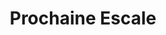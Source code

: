 ---
published: true
title: 'Prochaine Escale'
collection: ailleurs
release_date: '2014-07-01 00:00:00'
image:
    user/pages/01.Emissions/ailleurs-56/ouiedire_ailleurs-56_cover-1.png: { name: ouiedire_ailleurs-56_cover-1.png, type: image/png, size: 286233, path: user/pages/01.Emissions/ailleurs-56/ouiedire_ailleurs-56_cover-1.png }
number: '56'
slug: ailleurs-56
taxonomy:
    dj: 'Dj Kuala Lumpen (aka Gangpol) '
    artist: ['Alfonso et son orchestre typique', 'Anne Darden', 'Escale-party avec Air France (extrait #1)', 'Escale-party avec Air France (extrait #2)', 'Francis Linel', 'Gilles Sala', 'Gérard Calvi', 'Jack Ary', 'Jacques Fabre', 'Jacques Hélian', 'Karl-Heinz Schäfer', 'Kemal Rachid et ses Ottomans', 'Les Riffs', 'Lucette Raillet', 'Léo Missir et son orchestre']
playlists:
    - { title: null, tracks: [{ timecode: '00:00:00', artists: ['Gilles Sala'], title: 'Sérénade à Abidjan' }, { timecode: '00:02:46', artists: ['Jacques Fabre'], title: Nouméa }, { timecode: '00:04:25', artists: ['Escale-party avec Air France (extrait #1)'], title: '' }, { timecode: '00:04:50', artists: ['Karl-Heinz Schäfer'], title: 'Drôles de zèbres OST (Les thermes)' }, { timecode: '00:06:39', artists: ['Kemal Rachid et ses Ottomans'], title: Bagdad }, { timecode: '00:08:53', artists: ['Lucette Raillet'], title: Aïcha }, { timecode: '00:11:32', artists: ['Gérard Calvi'], title: 'La grosse valse (Les nanas)' }, { timecode: '00:15:38', artists: ['Jacques Hélian'], title: Java }, { timecode: '00:17:41', artists: ['Jack Ary'], title: 'Mah jong cha cha' }, { timecode: '00:20:10', artists: ['Francis Linel'], title: 'Nuits de Chine' }, { timecode: '00:22:07', artists: ['Anne Darden'], title: 'Les estampes japonaises' }, { timecode: '00:24:04', artists: ['Léo Missir et son orchestre'], title: 'L''île de Tamago' }, { timecode: '00:25:49', artists: ['Escale-party avec Air France (extrait #2)'], title: '' }, { timecode: '00:26:38', artists: ['Kemal Rachid et ses Ottomans'], title: Narguile }, { timecode: '00:29:09', artists: ['Les Riffs'], title: 'Dans les rues de Bahia' }, { timecode: '00:32:08', artists: ['Alfonso et son orchestre typique'], title: 'Chantons lalala' }] }
presentation: 'Selected para-colonial french exoticorientalism'
image_hd:
    user/pages/01.Emissions/ailleurs-56/ouiedire_ailleurs-56_cover_hd.png: { name: ouiedire_ailleurs-56_cover_hd.png, type: image/png, size: 1247647, path: user/pages/01.Emissions/ailleurs-56/ouiedire_ailleurs-56_cover_hd.png }

---